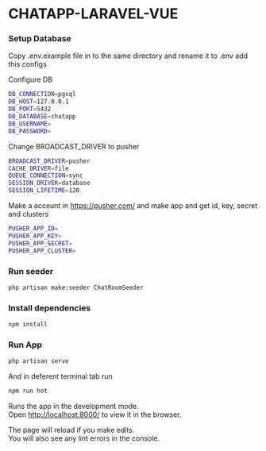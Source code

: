 # CHATAPP-LARAVEL-VUE

### Setup Database

Copy .env.example file in to the same directory
and rename it to .env add this configs

Configure DB

```bash
DB_CONNECTION=pgsql
DB_HOST=127.0.0.1
DB_PORT=5432
DB_DATABASE=chatapp
DB_USERNAME=
DB_PASSWORD=
```

Change BROADCAST_DRIVER to pusher

```bash
BROADCAST_DRIVER=pusher
CACHE_DRIVER=file
QUEUE_CONNECTION=sync
SESSION_DRIVER=database
SESSION_LIFETIME=120
```

Make a account in https://pusher.com/ and make app and get
id, key, secret and clusters

```bash
PUSHER_APP_ID=
PUSHER_APP_KEY=
PUSHER_APP_SECRET=
PUSHER_APP_CLUSTER=
```

### Run seeder

```bash
php artisan make:seeder ChatRoomSeeder
```

### Install dependencies

```bash
npm install
```

### Run App

```bash
php artisan serve
```

And in deferent terminal tab run

```bash
npm run hot
```

Runs the app in the development mode.<br />
Open [http://localhost:8000/](http://localhost:8000/) to view it in the browser.

The page will reload if you make edits.<br />
You will also see any lint errors in the console.
